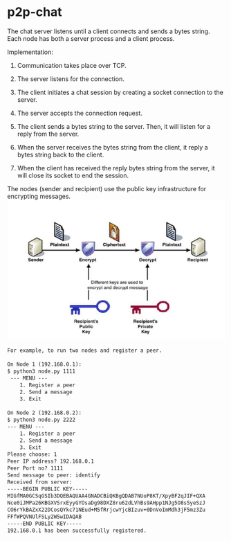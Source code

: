 # p2p-chat

The chat server listens until a client connects and sends a bytes string. Each node has both a server process and a client process. 

Implementation:

1.	Communication takes place over TCP.

2.	The server listens for the connection.

3.	The client initiates a chat session by creating a socket connection to the server.

4. The server accepts the connection request.

5.	The client sends a bytes string to the server. Then, it will listen for a reply from the server.

6.	When the server receives the bytes string from the client, it reply a bytes string back to the client.

7.	When the client has received the reply bytes string from the server, it will close its socket to end the session.

The nodes (sender and recipient) use the public key infrastructure for encrypting messages.
![](https://github.com/ewibowo/p2p-chat/raw/master/PKI.png)

```
For example, to run two nodes and register a peer.

On Node 1 (192.168.0.1):
$ python3 node.py 1111
 --- MENU ---
    1. Register a peer
    2. Send a message
    3. Exit
    
On Node 2 (192.168.0.2):
$ python3 node.py 2222
--- MENU ---
    1. Register a peer
    2. Send a message
    3. Exit
Please choose: 1
Peer IP address? 192.168.0.1
Peer Port no? 1111
Send message to peer: identify
Received from server: 
-----BEGIN PUBLIC KEY-----
MIGfMA0GCSqGSIb3DQEBAQUAA4GNADCBiQKBgQDAB7NUoP8KT/XpyBF2qJIF+QXA
Nce0iJMPa26KBGXVSrxEyyGYOsaDg98DXZ8ru62dLVhBs9AHpp1NJg5O8sSyeSzJ
CO6rYkBAZxX22DCosQYkc71NEud+M5fRrjcwYjcBIzuv+0DnVoImMdh3jF5mz3Zu
FFfWPQVNUlFSLy2WSwIDAQAB
-----END PUBLIC KEY-----
192.168.0.1 has been successfully registered.
```
